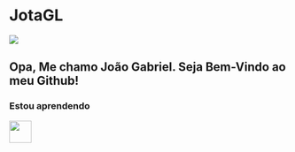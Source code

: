 # JotaGL
<!-- GitHub stats from https://github.com/anuraghazra/github-readme-stats -->
![](https://github-readme-stats.vercel.app/api?username=JotaGL&theme=radical&hide_border=false&include_all_commits=true&count_private=true)<br/>
## Opa, Me chamo João Gabriel. Seja Bem-Vindo ao meu Github!
### Estou aprendendo
<img loading="lazy" src="https://cdn.jsdelivr.net/gh/devicons/devicon/icons/java/java-original.svg" width="40" height="40"/>
